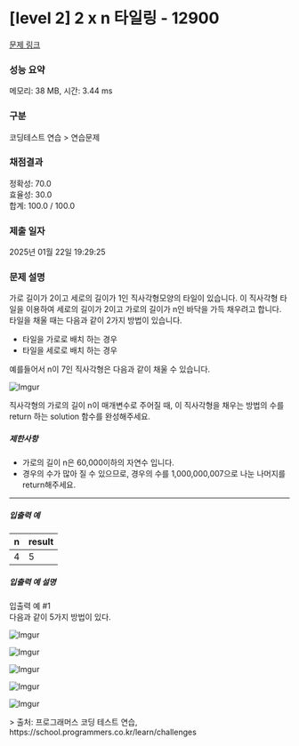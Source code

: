 # [level 2] 2 x n 타일링 - 12900

[문제 링크](https://school.programmers.co.kr/learn/courses/30/lessons/12900#)

### 성능 요약

메모리: 38 MB, 시간: 3.44 ms

### 구분

코딩테스트 연습 > 연습문제

### 채점결과

정확성: 70.0<br/>효율성: 30.0<br/>합계: 100.0 / 100.0

### 제출 일자

2025년 01월 22일 19:29:25

### 문제 설명

<p>가로 길이가 2이고 세로의 길이가 1인 직사각형모양의 타일이 있습니다. 이 직사각형 타일을 이용하여 세로의 길이가 2이고 가로의 길이가 n인 바닥을 가득 채우려고 합니다. 타일을 채울 때는 다음과 같이 2가지 방법이 있습니다.</p>
<ul>
<li>타일을 가로로 배치 하는 경우</li>
<li>타일을 세로로 배치 하는 경우</li>
</ul>
<p>예를들어서 n이 7인 직사각형은 다음과 같이 채울 수 있습니다.</p>
<p><img src="https://i.imgur.com/29ANX0f.png" title="" alt="Imgur"></p>
<p>직사각형의 가로의 길이 n이 매개변수로 주어질 때, 이 직사각형을 채우는 방법의 수를 return 하는 solution 함수를 완성해주세요.</p>
<h5>제한사항</h5>
<ul>
<li>가로의 길이 n은 60,000이하의 자연수 입니다.</li>
<li>경우의 수가 많아 질 수 있으므로, 경우의 수를 1,000,000,007으로 나눈 나머지를 return해주세요.</li>
</ul>
<hr>
<h5>입출력 예</h5>
<table class="table">
        <thead><tr>
<th>n</th>
<th>result</th>
</tr>
</thead>
        <tbody><tr>
<td>4</td>
<td>5</td>
</tr>
</tbody>
      </table>
<h5>입출력 예 설명</h5>
<p>입출력 예 #1<br>
다음과 같이 5가지 방법이 있다.</p>
<p><img src="https://i.imgur.com/keiKrD3.png" title="" alt="Imgur"></p>
<p><img src="https://i.imgur.com/O9GdTE0.png" title="" alt="Imgur"></p>
<p><img src="https://i.imgur.com/IZBmc6M.png" title="" alt="Imgur"></p>
<p><img src="https://i.imgur.com/29LWVzK.png" title="" alt="Imgur"></p>
<p><img src="https://i.imgur.com/z64JbNf.png" title="" alt="Imgur"></p>
> 출처: 프로그래머스 코딩 테스트 연습, https://school.programmers.co.kr/learn/challenges
